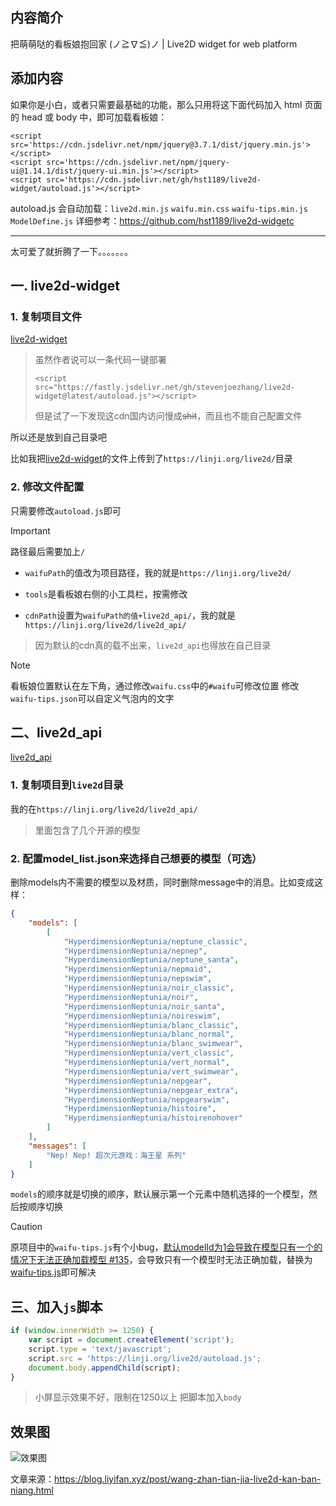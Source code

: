 ## 内容简介
把萌萌哒的看板娘抱回家 (ノ≧∇≦)ノ | Live2D widget for web platform


## 添加内容
如果你是小白，或者只需要最基础的功能，那么只用将这下面代码加入 html 页面的 head 或 body 中，即可加载看板娘：
```
<script src='https://cdn.jsdelivr.net/npm/jquery@3.7.1/dist/jquery.min.js'></script>
<script src='https://cdn.jsdelivr.net/npm/jquery-ui@1.14.1/dist/jquery-ui.min.js'></script>
<script src='https://cdn.jsdelivr.net/gh/hst1189/live2d-widget/autoload.js'></script>
```
autoload.js 会自动加载：`live2d.min.js` `waifu.min.css` `waifu-tips.min.js` `ModelDefine.js` 
详细参考：https://github.com/hst1189/live2d-widgetc

---

太可爱了就折腾了一下。。。。。。。

## 一. live2d-widget

### 1. 复制项目文件

[live2d-widget](https://github.com/stevenjoezhang/live2d-widget/tree/master)

> 虽然作者说可以一条代码一键部署
> ```
> <script src="https://fastly.jsdelivr.net/gh/stevenjoezhang/live2d-widget@latest/autoload.js"></script>
> ```
> 但是试了一下发现这cdn国内访问慢成~~shit~~，而且也不能自己配置文件

所以还是放到自己目录吧

比如我把[live2d-widget](https://github.com/stevenjoezhang/live2d-widget/tree/master)的文件上传到了`https://linji.org/live2d/`目录

### 2. 修改文件配置

只需要修改`autoload.js`即可

> [!IMPORTANT]
> 路径最后需要加上`/`

- `waifuPath`的值改为项目路径，我的就是`https://linji.org/live2d/`

- `tools`是看板娘右侧的小工具栏，按需修改

- `cdnPath`设置为`waifuPath的值+live2d_api/`，我的就是`https://linji.org/live2d/live2d_api/`
> 因为默认的cdn真的载不出来，`live2d_api`也得放在自己目录

> [!NOTE]
> 看板娘位置默认在左下角，通过修改`waifu.css`中的`#waifu`可修改位置
> 修改`waifu-tips.json`可以自定义气泡内的文字

## 二、live2d_api

[live2d_api](https://github.com/fghrsh/live2d_api)

### 1. 复制项目到`live2d`目录

我的在`https://linji.org/live2d/live2d_api/`

> 里面包含了几个开源的模型

### 2. 配置model_list.json来选择自己想要的模型（可选）
删除models内不需要的模型以及材质，同时删除message中的消息。比如变成这样：

```json
{
    "models": [
        [
            "HyperdimensionNeptunia/neptune_classic",
            "HyperdimensionNeptunia/nepnep",
            "HyperdimensionNeptunia/neptune_santa",
            "HyperdimensionNeptunia/nepmaid",
            "HyperdimensionNeptunia/nepswim",
            "HyperdimensionNeptunia/noir_classic",
            "HyperdimensionNeptunia/noir",
            "HyperdimensionNeptunia/noir_santa",
            "HyperdimensionNeptunia/noireswim",
            "HyperdimensionNeptunia/blanc_classic",
            "HyperdimensionNeptunia/blanc_normal",
            "HyperdimensionNeptunia/blanc_swimwear",
            "HyperdimensionNeptunia/vert_classic",
            "HyperdimensionNeptunia/vert_normal",
            "HyperdimensionNeptunia/vert_swimwear",
            "HyperdimensionNeptunia/nepgear",
            "HyperdimensionNeptunia/nepgear_extra",
            "HyperdimensionNeptunia/nepgearswim",
            "HyperdimensionNeptunia/histoire",
            "HyperdimensionNeptunia/histoirenohover"
        ]
    ],
    "messages": [
        "Nep! Nep! 超次元游戏：海王星 系列"
    ]
}
```

`models`的顺序就是切换的顺序，默认展示第一个元素中随机选择的一个模型，然后按顺序切换

> [!CAUTION]
> 原项目中的`waifu-tips.js`有个小bug，[默认modelId为1会导致在模型只有一个的情况下无法正确加载模型 #135](https://github.com/stevenjoezhang/live2d-widget/issues/135)，会导致只有一个模型时无法正确加载，替换为[waifu-tips.js](https://linji.org/live2d/waifu-tips.js)即可解决


## 三、加入`js`脚本

```js
if (window.innerWidth >= 1250) {
    var script = document.createElement('script');
    script.type = 'text/javascript';
    script.src = 'https://linji.org/live2d/autoload.js';
    document.body.appendChild(script);
}
```
> 小屏显示效果不好，限制在1250以上
> 把脚本加入`body`

## 效果图

![效果图](/assets1/file/2025/02/d2ac4a18283a91258ebc2.webp)

文章来源：https://blog.liyifan.xyz/post/wang-zhan-tian-jia-live2d-kan-ban-niang.html